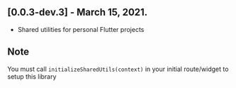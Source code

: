 ## [0.0.3-dev.3] - March 15, 2021.

- Shared utilities for personal Flutter projects

## Note

You must call `initializeSharedUtils(context)` in your initial route/widget to setup this library
